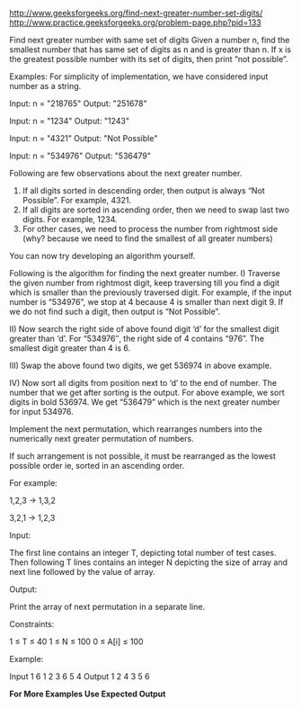 http://www.geeksforgeeks.org/find-next-greater-number-set-digits/
http://www.practice.geeksforgeeks.org/problem-page.php?pid=133

Find next greater number with same set of digits Given a number n, find the smallest number that has
same set of digits as n and is greater than n. If x is the greatest possible number with its set of
digits, then print “not possible”.

Examples:
For simplicity of implementation, we have considered input number as a string.

Input:  n = "218765"
Output: "251678"

Input:  n = "1234"
Output: "1243"

Input: n = "4321"
Output: "Not Possible"

Input: n = "534976"
Output: "536479"

Following are few observations about the next greater number.

1) If all digits sorted in descending order, then output is always “Not Possible”. For example,
    4321.
2) If all digits are sorted in ascending order, then we need to swap last two digits. For example,
    1234.
3) For other cases, we need to process the number from rightmost side (why? because we need to find
   the smallest of all greater numbers)

You can now try developing an algorithm yourself.

Following is the algorithm for finding the next greater number. I) Traverse the given number from
rightmost digit, keep traversing till you find a digit which is smaller than the previously
traversed digit. For example, if the input number is “534976”, we stop at 4 because 4 is smaller
than next digit 9. If we do not find such a digit, then output is “Not Possible”.

II) Now search the right side of above found digit ‘d’ for the smallest digit greater than ‘d’. For
“534976″, the right side of 4 contains “976”. The smallest digit greater than 4 is 6.

III) Swap the above found two digits, we get 536974 in above example.

IV) Now sort all digits from position next to ‘d’ to the end of number. The number that we get after
sorting is the output. For above example, we sort digits in bold 536974. We get “536479” which is
the next greater number for input 534976.

Implement the next permutation, which rearranges numbers into the numerically next greater
permutation of numbers.

If such arrangement is not possible, it must be rearranged as the lowest possible order ie, sorted
in an ascending order.

For example:

1,2,3 → 1,3,2

3,2,1 → 1,2,3

Input:

The first line contains an integer T, depicting total number of test cases. Then following T lines
contains an integer N depicting the size of array and next line followed by the value of array.

Output:

Print the array of next permutation in a separate line.

Constraints:

1 ≤ T ≤ 40 1 ≤ N ≤ 100 0 ≤ A[i] ≤ 100

Example:

Input 1 6 1 2 3 6 5 4 Output 1 2 4 3 5 6

**For More Examples Use Expected Output**
